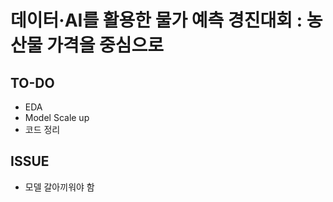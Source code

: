 # 데이터·AI를 활용한 물가 예측 경진대회 : 농산물 가격을 중심으로

## TO-DO
- EDA
- Model Scale up
- 코드 정리

## ISSUE
- 모델 갈아끼워야 함